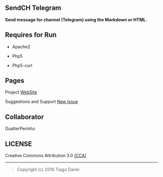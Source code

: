 ## SendCH Telegram
**Send message for channel (Telegram) using the Markdown or HTML.**

## Requires for Run
- Apache2

- Php5

- Php5-curl


## Pages
Project [WebSite](http://sendch-tiagoedge.rhcloud.com/)

Suggestions and Support [New Issue](https://github.com/TiagoDanin/SendCH-Telegram/issues/new)

## Collaborator
GualterPerinho

## LICENSE
Creative Commons Attribution 3.0 [(CCA)](https://github.com/TiagoDanin/SendCH-Telegram/blob/master/LICENSE)

---
>Copyright (c) 2016 Tiago Danin
